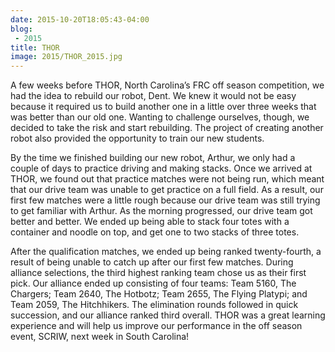 ```yaml
---
date: 2015-10-20T18:05:43-04:00
blog:
 - 2015
title: THOR
image: 2015/THOR_2015.jpg
---
```


A few weeks before THOR, North Carolina’s FRC off season competition, we had the
idea to rebuild our robot, Dent.  We knew it would not be easy because it
required us to build another one in a little over three weeks that was better
than our old one. Wanting to challenge ourselves, though, we decided to take 
the risk and start rebuilding. The project of creating another robot also 
provided the opportunity to train our new students.

By the time we finished building our new robot, Arthur, we only had a couple of
days to practice driving and making stacks. Once we arrived at THOR, we found 
out that practice matches were not being run, which meant that our drive team 
was unable to get  practice on a full field. As a result, our first few matches
were a little rough because our drive team was still trying to get familiar 
with Arthur. As the morning progressed, our drive team got better and better. 
We ended up being able to stack four totes with a container and noodle on top, 
and get one to two stacks of three totes.

After  the qualification matches, we ended up being ranked twenty-fourth, a 
result of being unable to catch up after our first few matches. During 
alliance selections, the third highest ranking team chose us as their first 
pick. Our alliance ended up consisting of four teams: Team 5160, The Chargers; 
Team 2640, The Hotbotz; Team 2655, The Flying Platypi; and Team 2059, The
Hitchhikers. The elimination rounds followed in quick succession, and our 
alliance ranked third overall. THOR was a great learning experience and will 
help us improve our performance in the off season event, SCRIW, next week in 
South Carolina!
